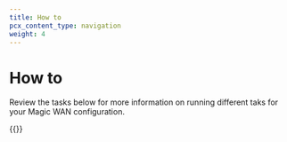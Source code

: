 ```yaml
---
title: How to
pcx_content_type: navigation
weight: 4
---
```


# How to

Review the tasks below for more information on running different taks for your Magic WAN configuration.

{{<directory-listing>}}
